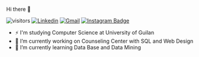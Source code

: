 Hi there 👋

![visitors](https://visitor-badge.laobi.icu/badge?page_id=saramazaheri)
[![Linkedin](https://img.shields.io/badge/-LinkedIn-blue?style=flat&logo=Linkedin&logoColor=white)](https://https://www.linkedin.com/in/sara-mazaheri/)
[![Gmail](https://img.shields.io/badge/-Gmail-c14438?style=flat&logo=Gmail&logoColor=white)](mailto:m.sara.mazaheri@gmail.com)
[![Instagram Badge](https://img.shields.io/badge/-Instagram-purple?logo=instagram&logoColor=white&link=https://www.instagram.com/sara.mazaheri/)](https://www.instagram.com/sara.mazaheri)

- ⚡ I'm studying Computer Science at University of Guilan
- 🔭 I’m currently working on Counseling Center with SQL and Web Design
- 🌱 I’m currently learning Data Base and Data Mining


 
